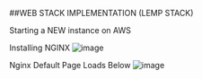 ##WEB STACK IMPLEMENTATION (LEMP STACK)

Starting a NEW instance on AWS


Installing NGINX
![image](https://user-images.githubusercontent.com/124367888/216769181-3b5e350e-fb8e-4062-8bd5-24e285cdf7b1.png)

Nginx Default Page Loads Below 
![image](https://user-images.githubusercontent.com/124367888/216769252-2404ed87-85ee-4cd5-b0fc-4860d1b9abda.png)

